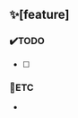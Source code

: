 <!-- 주석 부분 모두 지우고 작성 -->
## ✨[feature] <!-- 기능 --> 
<!-- 추가하려는 기능에 대한 명세 -->

### ✔️TODO
- [ ] 


### 📌ETC
- 
